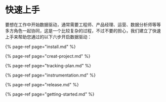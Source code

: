 # 快速上手

要想在工作中开始数据驱动，通常需要工程师、产品经理、运营、数据分析师等等多方角色一起协同，这是一个比较复杂的过程，不过不要的担心，我们建立了快速上手来帮助您通过的以下六步开启数据驱动：

{% page-ref page="install.md" %}

{% page-ref page="creat-project.md" %}

{% page-ref page="tracking-plan.md" %}

{% page-ref page="instrumentation.md" %}

{% page-ref page="release.md" %}

{% page-ref page="getting-started.md" %}



